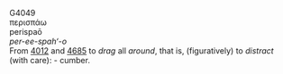 <body>
  <p>G4049<br>  περισπάω  <br> perispaō  <br><i>per-ee-spah‘-o </i><br>From <a href="g4012.htm">4012</a> and <a href="g4685.htm">4685</a>  to <i>drag</i> all <i>around</i>, that is, (figuratively) to <i>distract</i> (with care): - cumber.<br></p>
 </body>